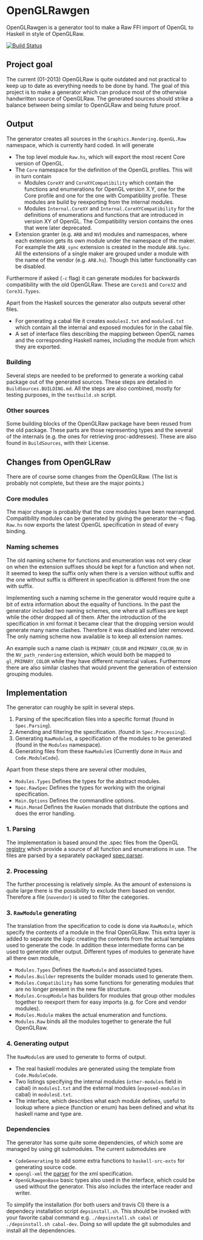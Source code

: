 # OpenGLRawgen

OpenGLRawgen is a generator tool to make a Raw FFI import of OpenGL to
Haskell in style of OpenGLRaw.

[![Build Status](https://travis-ci.org/Laar/OpenGLRawgen.png)](https://travis-ci.org/Laar/OpenGLRawgen)

## Project goal

The current (01-2013) OpenGLRaw is quite outdated and not practical to keep up
to date as everything needs to be done by hand. The goal of this project is to
make a generator which can produce most of the otherwise handwritten source of
OpenGLRaw. The generated sources should strike a balance between being similar
to OpenGLRaw and being future proof.

## Output

The generator creates all sources in the `Graphics.Rendering.OpenGL.Raw`
namespace, which is currently hard coded. In will generate

* The top level module `Raw.hs`, which will export the most recent Core version
  of OpenGL.
* The `Core` namespace for the definition of the OpenGL profiles. This will in
  turn contain
  * Modules `CoreXY` and `CoreXYCompatibility` which contain the functions and
    enumerations for OpenGL version X.Y, one for the Core profile and one for
    the one with Compatibility profile.  These modules are build by reexporting
    from the internal modules.
  * Modules `Internal.CoreXY` and `Internal.CoreXYCompatibility` for the
    definitions of enumerations and functions that are introduced in version XY
    of OpenGL. The Compatibility version contains the ones that were later 
    deprecated.
* Extension granter (e.g. `ARB` and `NV`) modules and namespaces, where each
  extension gets its own module under the namespace of the maker.  For example
the `ARB_sync` extension is created in the module `ARB.Sync`. All the
extensions of a single maker are grouped under a module with the name of the
vendor (e.g. `ARB.hs`). Though this latter functionality can be disabled.

Furthermore if asked (`-c` flag) it can generate modules for backwards
compatibility with the old OpenGLRaw. These are `Core31` and `Core32` and
`Core31.Types`.

Apart from the Haskell sources the generator also outputs several other files.
* For generating a cabal file it creates `modulesI.txt` and `modulesE.txt`
  which contain all the internal and exposed modules for in the cabal file.
* A set of interface files describing the mapping between OpenGL names and the
  corresponding Haskell names, including the module from which they are
  exported.

### Building

Several steps are needed to be preformed to generate a working cabal package
out of the generated sources. These steps are detailed in
`BuildSources.BUILDING.md`. All the steps are also combined, mostly for testing
purposes, in the `testbuild.sh` script.

### Other sources

Some building blocks of the OpenGLRaw package have been reused from the old
package. These parts are those representing types and the several of the
internals (e.g. the ones for retrieving proc-addresses). These are also found
in `BuildSources`, with their License.

## Changes from OpenGLRaw

There are of course some changes from the OpenGLRaw. (The list is probably not
complete, but these are the major points.)

### Core modules

The major change is probably that the core modules have been rearranged.
Compatibility modules can be generated by giving the generator the -c flag.
`Raw.hs` now exports the latest OpenGL specification in stead of every binding.

### Naming schemes

The old naming scheme for functions and enumeration was not very clear on when
the extension suffixes should be kept for a function and when not. It seemed to
keep the suffix only when there is a version without suffix and the one without
suffix is different in specification is different from the one with suffix.

Implementing such a naming scheme in the generator would require quite a bit of
extra information about the equality of functions. In the past the generator
included two naming schemes, one where all suffixes are kept while the other
dropped all of them. After the introduction of the specification in xml format
it became clear that the dropping version would generate many name clashes.
Therefore it was disabled and later removed. The only naming scheme now
available is to keep all extension names.

An example such a name clash is `PRIMARY_COLOR` and `PRIMARY_COLOR_NV` in the
`NV_path_rendering` extension, which would both be mapped to `gl_PRIMARY_COLOR`
while they have different numerical values.  Furthermore there are also similar
clashes that would prevent the generation of extension grouping modules. 

## Implementation

The generator can roughly be split in several steps.

1. Parsing of the specification files into a specific format (found in
   `Spec.Parsing`).
2. Amending and filtering the specification. (found in 
   `Spec.Processing`).
3. Generating `RawModule`s, a specification of the modules to be 
   generated  (found in the `Modules` namespace).
4. Generating files from these `RawModule`s
   (Currently done in `Main` and `Code.ModuleCode`).

Apart from these steps there are several other modules,

* `Modules.Types` Defines the types for the abstract modules.
* `Spec.RawSpec` Defines the types for working with the original specification.
* `Main.Options` Defines the commandline options.
* `Main.Monad` Defines the `RawGen` monads that distribute the options and does
  the error handling.

### 1. Parsing

The implementation is based around the .spec files from the OpenGL [registry][]
which provide a source of all function and enumerations in use. The files are
parsed by a separately packaged [spec parser][parser]. 

[registry]: http://www.opengl.org/registry/#specfiles
[parser]: https://github.com/Laar/opengl-xmlspec

### 2. Processing

The further processing is relatively simple. As the amount of extensions is
quite large there is the possibility to exclude them based on vendor.
Therefore a file (`novendor`) is used to filter the categories.

### 3. `RawModule` generating

The translation from the specification to code is done via `RawModule`, which
specify the contents of a module in the final OpenGLRaw. This extra layer is
added to separate the logic creating the contents from the actual templates
used to generate the code. In addition these intermediate forms can be used to
generate other output. Different types of modules to generate have all there
own module,

* `Modules.Types` Defines the `RawModule` and associated types.
* `Modules.Builder` represents the builder monads used to generate them.
* `Modules.Compatibility` has some functions for generating modules that are no
  longer present in the new file structure.
* `Modules.GroupModule` has builders for modules that group other modules
  together to reexport them for easy imports (e.g. for Core and vendor
  modules).
* `Modules.Module` makes the actual enumeration and functions.
* `Modules.Raw` binds all the modules together to generate the full OpenGLRaw.

### 4. Generating output

The `RawModule`s are used to generate to forms of output.

* The real haskell modules are generated using the template from
  `Code.ModuleCode`.
* Two listings specifying the internal modules (`other-modules` field in cabal)
  in `modulesI.txt` and the external modules (`exposed-modules` in cabal) in
  `modulesE.txt`.
* The interface, which describes what each module defines, useful to lookup
  where a piece (function or enum) has been defined and what its haskell name
  and type are.


### Dependencies

The generator has some quite some dependencies, of which some are managed by
using git submodules. The current submodules are

* `CodeGenerating` to add some extra functions to `haskell-src-exts` for
  generating source code.
* `opengl-xml` the [parser][parser] for the xml specification.
* `OpenGLRawgenBase` basic types also used in the interface, which could be
  used without the generator. This also includes the interface reader and
  writer.

To simplify the installation (for both users and travis CI) there is a
dependecy installation script `depsinstall.sh`. This should be invoked with
your favorite cabal command e.g. `./depsinstall.sh cabal` or `./depsinstall.sh
cabal-dev`.  Doing so will update the git submodules and install all the
dependencies.
